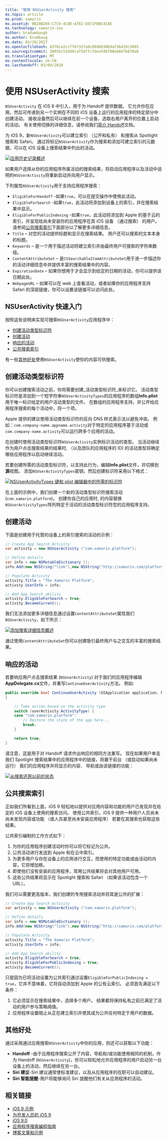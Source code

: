 ```yaml
---
title: "使用 NSUserActivity 搜索"
ms.topic: article
ms.prod: xamarin
ms.assetid: 0B28B284-C7C9-4C0D-A782-D471FBBC4CAE
ms.technology: xamarin-ios
author: bradumbaugh
ms.author: brumbaug
ms.date: 03/20/2017
ms.openlocfilehash: 8376ce2ccff6732fa0c89d6030b9af36d29c5085
ms.sourcegitcommit: 30055c534d9caf5dffcfdeafd6f08e666fb870a8
ms.translationtype: MT
ms.contentlocale: zh-CN
ms.lasthandoff: 03/09/2018
---
```

# <a name="search-with-nsuseractivity"></a>使用 NSUserActivity 搜索

`NSUserActivity` 在 iOS 8 中引入，用于为 Handoff 提供数据。
它允许你在应用，然后可传递到另一个实例在不同的 iOS 设备上运行的应用程序的特定部分中创建活动。 接收设备然后可以继续在前一个设备，选取右用户离开的位置上启动的活动。 有关使用切换的详细信息，请参阅我们[简介 Handoff](~/ios/platform/handoff.md)文档。

为 iOS 9，新`NSUserActivity`可以建立索引 （公开和私有） 和搜索从 Spotlight 搜索和 Safari。 通过将标记`NSUserActivity`作为搜索和添加可建立索引的元数据，可以在 iOS 设备上搜索结果中列出的活动。

[![](nsuseractivity-images/apphistory01.png "应用历史记录概述")](nsuseractivity-images/apphistory01.png#lightbox)

如果用户选择从你的应用程序所属活动的搜索结果，将启动应用程序以及活动中说明的`NSUserActivity`将重新启动并向用户显示。

下列属性`NSUserActivity`用于支持应用程序搜索：

 - `EligibleForHandoff` -如果`true`，可以在提交操作中使用此活动。
 - `EligibleForSearch` -如果`true`，此活动将添加到设备上的索引，并在搜索结果中显示。
 - `EligibleForPublicIndexing` -如果`true`，此活动将添加到 Apple 的基于云的索引，并呈现给尚未安装你的应用程序在其 iOS 设备 （通过搜索） 的用户。 请参阅[公共搜索索引](#Public-Search-Indexing)下面部分以了解更多详细信息。
 - `Title` – 对您的活动提供标题和显示在搜索结果。 用户还可以搜索的文本本身的标题。
 - `Keywords` – 是一个用于描述活动将建立索引并由最终用户可搜索的字符串数组。
 - `ContentAttributeSet` – 是`CSSearchableItemAttributeSet`用于进一步描述你的活动详细信息中并提供丰富的搜索结果中的内容。
 - `ExpirationDate` – 如果你想用于才会显示到给定的日期的活动，你可以提供该日期此处。
 - `WebpageURL` – 如果可以在 web 上查看活动，或者如果你的应用程序支持 Safari 的深层链接，你可以设置该链接可以访问此处。

## <a name="nsuseractivity-quickstart"></a>NSUserActivity 快速入门

按照这些说明来实现可搜索`NSUserActivity`应用程序中：

- [创建活动类型标识符](#creatingtypeid)
- [创建活动](#createactivity)
- [响应的活动](#respondactivity)
- [公共搜索索引](#indexing)

有一些[其他好处](#benefits)使用`NSUserActivity`使你的内容可供搜索。

<a name="creatingtypeid" />

## <a name="creating-activity-type-identifiers"></a>创建活动类型标识符

你可以创建搜索活动之前，你将需要创建_活动类型标识符_来标识它。 活动类型标识符是添加到一个短字符串`NSUserActivityTypes`的应用程序的数组**Info.plist**用于唯一标识给定的用户活动类型的文件。 在数组的应用程序支持，并公开给应用程序搜索的每个活动中，将一个项。 

Apple 提供的建议使用活动类型标识符的反向 DNS 样式表示法以避免冲突。 例如：`com.company-name.appname.activity`对于特定的应用程序基于活动或`com.company-name.activity`可以运行跨多个应用的活动。

在创建时使用活动类型标识符`NSUserActivity`实例标识活动的类型。 当活动继续作为用户点击搜索结果的结果时, （以及团队的应用程序的 ID) 的活动类型将确定哪些应用程序以启动继续活动。

若要创建所需的活动类型标识符，以支持此行为，编辑**Info.plist**文件，并切换到**源**视图。 添加`NSUserActivityTypes`密钥，然后创建标识符采用以下格式：

[![](nsuseractivity-images/type01.png "NSUserActivityTypes 键和 plist 编辑器中的所需的标识符")](nsuseractivity-images/type01.png#lightbox)

在上面的示例中，我们创建一个新的活动类型标识符搜索活动 (`com.xamarin.platform`)。 创建你自己的应用时, 的内容替换`NSUserActivityTypes`阵列特定于活动的活动类型标识符您的应用程序支持。

<a name="createactivity" />

## <a name="creating-an-activity"></a>创建活动

下面是创建用于托管的设备上的索引搜索的活动的示例：

```csharp
// Create App Search Activity
var activity = new NSUserActivity ("com.xamarin.platform");

// Define details
var info = new NSMutableDictionary ();
info.Add(new NSString("link"),new NSString("http://xamarin.com/platform"));

// Populate Activity
activity.Title = "The Xamarin Platform";
activity.UserInfo = info;

// Add App Search ability
activity.EligibleForSearch = true;
activity.BecomeCurrent();
```

我们无法添加更多详细信息通过设置`ContentAttributeSet`属性我们`NSUserActivity`，如下所示：

[![](nsuseractivity-images/apphistory02.png "添加搜索详细信息概述")](nsuseractivity-images/apphistory02.png#lightbox)

通过使用`ContentAttributeSet`你可以创建吸引最终用户与之交互的丰富的搜索结果。

<a name="respondactivity" />

## <a name="responding-to-an-activity"></a>响应的活动

若要响应用户点击搜索结果 (`NSUserActivity`) 对于我们的应用程序编辑**AppDelegate.cs**文件，并重写`ContinueUserActivity`方法。 例如:

```csharp
public override bool ContinueUserActivity (UIApplication application, NSUserActivity userActivity, UIApplicationRestorationHandler completionHandler)
{

    // Take action based on the activity type
    switch (userActivity.ActivityType) {
    case "com.xamarin.platform":
        // Restore the state of the app here...
        break;
    }

    return true;
}
```

请注意，这是用于对 Handoff 请求作出响应的相同方法重写。 现在如果用户单击我们 Spotlight 搜索结果中的应用程序中的链接，将置于前台 （或启动如果尚未运行） 我们的应用程序并将显示的内容、 导航或由该链接的功能：

[![](nsuseractivity-images/apphistory03.png "从搜索还原以前的状态")](nsuseractivity-images/apphistory03.png#lightbox)

<a name="indexing" />

## <a name="public-search-indexing"></a>公共搜索索引

正如我们所看到上面，iOS 9 轻松地以提供对应用内容和功能的用户已发现并在给定的 iOS 设备上使用的搜索访问。 使用公共索引，iOS 9 提供一种用户人员尚未尚未发现内容或功能 （或人员甚至尚未安装应用程序） 若要在其搜索也获取这些结果。

公共索引编制的工作方式如下：

1. 为你的应用程序创建活动时你可以将它标记为公共。
2. 公共活动进行发送到 Apple 和在云中索引。
3. 为更多用户与你在设备上的应用进行交互，而使用的特定功能或由活动的内容，它将增加秩。
4. 即使他们没有安装的应用程序，常用公共结果将会对其他用户可用。
5. 这些公共结果将显示在 Spotlight 搜索和 Safari （如果该活动包含一个 URL）。

我们可以需要更高版本，我们创建的专用搜索活动并将其是公共的扩展：

```csharp
// Create App Search Activity
var activity = new NSUserActivity ("com.xamarin.platform");

// Define details
var info = new NSMutableDictionary ();
info.Add(new NSString("link"),new NSString("http://xamarin.com/platform"));

// Populate Activity
activity.Title = "The Xamarin Platform";
activity.UserInfo = info;

// Add App Search ability
activity.EligibleForSearch = true;
activity.EligibleForPublicIndexing = true;
activity.BecomeCurrent();
```

只是因为已将活动设置为公共索引通过设置`EligibleForPublicIndexing = true`，它并不意味着，它将自动添加到 Apple 的公有云索引。 必须首先满足以下条件：

1. 它必须显示在搜索结果中，选择多个用户。 结果都将保持私有之前已满足了活动的用户参与策略阈值。
2. 应用程序设置阻止从正在建立索引并使其成为公共任何特定于用户的数据。

<a name="benefits" />

## <a name="additional-benefits"></a>其他好处

通过采用通过应用搜索`NSUserActivity`中你的应用，则还可以获取以下功能：

- **Handoff** -由于应用程序搜索公开了内容，导航和/或功能使用相同的机制，作为 Handoff (`NSUserActivity`)，你可以轻松地允许应用程序的用户启动另一台设备上的活动，然后继续在另一台。
- **Siri 建议**-Siri 建议通常使标准建议，以及从应用程序的在职可以自动建议。
- **Siri 智能提醒**-用户将能够询问 Siri 提醒他们有关从应用程序的活动。



## <a name="related-links"></a>相关链接

- [iOS 9 示例](https://developer.xamarin.com/samples/ios/iOS9/)
- [为开发人员的 iOS 9](https://developer.apple.com/ios/pre-release/)
- [iOS 9.0](https://developer.apple.com/library/prerelease/ios/releasenotes/General/WhatsNewIniOS/Articles/iOS9.html)
- [应用程序搜索编程指南](https://developer.apple.com/library/prerelease/ios/documentation/General/Conceptual/AppSearch/index.html#//apple_ref/doc/uid/TP40016308)
- [博客文章和示例](https://blog.xamarin.com/improve-discoverability-with-search-in-ios-9/)

